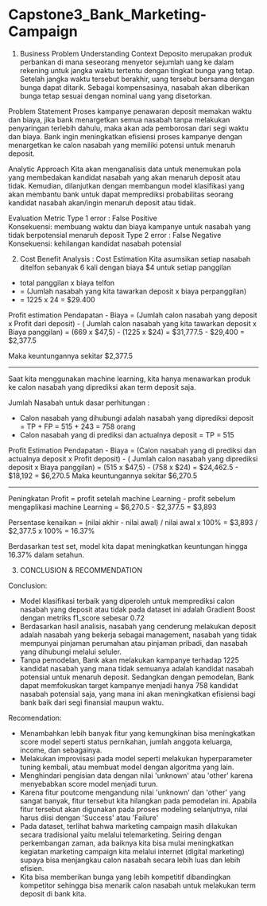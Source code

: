# Capstone3_Bank_Marketing-Campaign

1. Business Problem Understanding
   Context
Deposito merupakan produk perbankan di mana seseorang menyetor sejumlah uang ke dalam rekening untuk jangka waktu tertentu dengan tingkat bunga yang tetap. Setelah jangka waktu tersebut berakhir, uang tersebut bersama dengan bunga dapat ditarik.
Sebagai kompensasinya, nasabah akan diberikan bunga tetap sesuai dengan nominal uang yang disetorkan.

Problem Statement
Proses kampanye penawaran deposit memakan waktu dan biaya, jika bank menargetkan semua nasabah tanpa melakukan penyaringan terlebih dahulu, maka akan ada pemborosan dari segi waktu dan biaya. Bank ingin meningkatkan efisiensi proses kampanye dengan menargetkan ke calon nasabah yang memiliki potensi untuk menaruh deposit.

Analytic Approach
Kita akan menganalisis data untuk menemukan pola yang membedakan kandidat nasabah yang akan menaruh deposit atau tidak.
Kemudian, dilanjutkan dengan membangun model klasifikasi yang akan membantu bank untuk dapat memprediksi probabilitas seorang kandidat nasabah akan/ingin menaruh deposit atau tidak.

Evaluation Metric
Type 1 error : False Positive  
Konsekuensi: membuang waktu dan biaya kampanye untuk nasabah yang tidak berpotensial menaruh deposit
Type 2 error : False Negative  
Konsekuensi: kehilangan kandidat nasabah potensial

2. Cost Benefit Analysis :
Cost Estimation
Kita asumsikan setiap nasabah ditelfon sebanyak 6 kali dengan biaya $4 untuk setiap panggilan
- total panggilan x biaya telfon
- = (Jumlah nasabah yang kita tawarkan deposit x biaya perpanggilan)
- = 1225 x 24 = $29.400


Profit estimation
Pendapatan - Biaya
= (Jumlah calon nasabah yang deposit x Profit dari deposit) - ( Jumlah calon nasabah yang kita tawarkan deposit x Biaya panggilan) 
= (669 x $47,5) - (1225 x $24) = $31,777.5 - $29,400 = $2,377.5

Maka keuntungannya sekitar $2,377.5

---------------------------------------------------------
Saat kita menggunakan machine learning, kita hanya menawarkan produk ke calon nasabah yang diprediksi akan term deposit saja.

Jumlah Nasabah untuk dasar perhitungan :
- Calon nasabah yang dihubungi adalah nasabah yang diprediksi  deposit = TP + FP = 515 + 243 = 758 orang
- Calon nasabah yang di prediksi dan actualnya deposit = TP = 515

Profit Estimation
Pendapatan - Biaya
= (Calon nasabah yang di prediksi dan actualnya deposit x Profit deposit) - ( Jumlah calon nasabah yang diprediksi deposit x Biaya panggilan) 
= (515 x $47,5) - (758 x $24) = $24,462.5 - $18,192 = $6,270.5
Maka keuntungannya sekitar $6,270.5

------------------------------------------------------
Peningkatan Profit = profit setelah machine Learning - profit sebelum mengaplikasi machine Learning = $6,270.5 - $2,377.5 = $3,893

Persentase kenaikan = (nilai akhir - nilai awal) / nilai awal x 100%
= $3,893 / $2,377.5 x 100% = 16.37%

Berdasarkan test set, model kita dapat meningkatkan keuntungan hingga 16.37% dalam setahun.


3. CONCLUSION & RECOMMENDATION

Conclusion:
- Model klasifikasi terbaik yang diperoleh untuk memprediksi calon nasabah yang deposit atau tidak pada dataset ini adalah Gradient Boost dengan metriks f1_score sebesar 0.72
- Berdasarkan hasil analisis, nasabah yang cenderung melakukan deposit adalah nasabah yang bekerja sebagai management, nasabah yang tidak mempunyai pinjaman perumahan atau pinjaman pribadi, dan nasabah yang dihubungi melalui seluler.
- Tanpa pemodelan, Bank akan melakukan kampanye terhadap 1225 kandidat nasabah yang mana tidak semuanya adalah kandidat nasabah potensial untuk menaruh deposit. Sedangkan dengan pemodelan, Bank dapat memfokuskan target kampanye menjadi hanya 758 kandidat nasabah potensial saja, yang mana ini akan meningkatkan efisiensi bagi bank baik dari segi finansial maupun waktu.

Recomendation:
- Menambahkan lebih banyak fitur yang kemungkinan bisa meningkatkan score model seperti status pernikahan, jumlah anggota keluarga, income, dan sebagainya.
- Melakukan improvisasi pada model seperti melakukan hyperparameter tuning kembali, atau membuat model dengan algoritma yang lain.
- Menghindari pengisian data dengan nilai 'unknown' atau 'other' karena menyebabkan score model menjadi turun.
- Karena fitur poutcome mengandung nilai 'unknown' dan 'other' yang sangat banyak, fitur tersebut kita hilangkan pada pemodelan ini. Apabila fitur tersebut akan digunakan pada proses modeling selanjutnya, nilai harus diisi dengan 'Success' atau 'Failure' 
- Pada dataset, terlihat bahwa marketing campaign masih dilakukan secara tradisional yaitu melalui telemarketing. Seiring dengan perkembangan zaman, ada baiknya kita bisa mulai meningkatkan kegiatan marketing campaign kita melalui internet (digital marketing) supaya bisa menjangkau calon nasabah secara lebih luas dan lebih efisien.
- Kita bisa memberikan bunga yang lebih kompetitif dibandingkan kompetitor sehingga bisa menarik calon nasabah untuk melakukan term deposit di bank kita.

